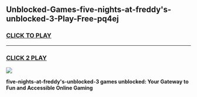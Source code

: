 
## Unblocked-Games-five-nights-at-freddy's-unblocked-3-Play-Free-pq4ej
<h3>
<a href="https://premium76.site?title=five-nights-at-freddy's-unblocked-3&ref=23A">CLICK TO PLAY</a></h3>
<hr>

<h3>
<a href="https://premium76.site?title=five-nights-at-freddy's-unblocked-3&ref=23A">CLICK 2 PLAY</a>
  
</h3>

<a href="https://premium76.site?title=five-nights-at-freddy's-unblocked-3&ref=23A"><img src="https://clearcache.store/games.png"></a>


**five-nights-at-freddy's-unblocked-3 games unblocked: Your Gateway to Fun and Accessible Online Gaming**

